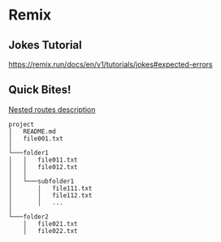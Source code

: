 # Remix

## Jokes Tutorial
https://remix.run/docs/en/v1/tutorials/jokes#expected-errors

## Quick Bites!
[Nested routes description](https://blog.logrocket.com/understanding-routes-route-nesting-remix/) 

```
project
│   README.md
│   file001.txt    
│
└───folder1
│   │   file011.txt
│   │   file012.txt
│   │
│   └───subfolder1
│       │   file111.txt
│       │   file112.txt
│       │   ...
│   
└───folder2
    │   file021.txt
    │   file022.txt
```
